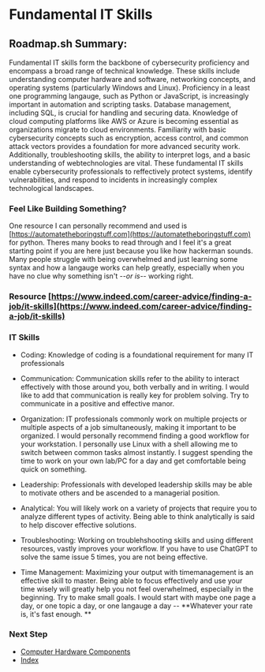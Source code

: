 # Fundamental IT Skills

## Roadmap.sh Summary:
Fundamental IT skills form the  backbone of cybersecurity proficiency and encompass a broad range of technical knowledge. These skills include understanding computer hardware and software, networking concepts, and operating systems (particularly Windows and Linux). Proficiency in a least one programming langauge, such as Python or JavaScript, is increasingly important in automation and scripting tasks. Database management, including SQL, is crucial for handling and securing data. Knowledge of cloud computing platforms like AWS or Azure is becoming essential as organizations migrate to cloud environments. Familiarity with basic cybersecurity concepts such as encryption, access control, and common attack vectors provides a foundation for more advanced security work. Additionally, troubleshooting skills, the ability to interpret logs, and a basic understanding of webtechnologies are vital. These fundamental IT skills enable cybersecurity professionals to reffectively protect systems, identify vulnerabilities, and respond to incidents in increasingly complex technological landscapes.

### Feel Like Building Something?
One resource I can personally recommend and used is [https://automatetheboringstuff.com](https://automatetheboringstuff.com) for python. Theres many books to read through and I feel it's a great starting point if you are here just because you like how hackerman sounds. Many people struggle with being overwhelmed and just learning some syntax and how a langauge works can help greatly, especially when you have no clue why something isn't   *--or is--*   working right.

### Resource [https://www.indeed.com/career-advice/finding-a-job/it-skills](https://www.indeed.com/career-advice/finding-a-job/it-skills)

### IT Skills

- Coding:
  Knowledge of coding is a foundational requirement for many IT professionals

- Communication:
  Communication skills refer to the ability to interact effectively with those around you, both verbally and in writing. I would like to add that communication is really key for problem solving. Try to communicate in a positive and effective manor.

- Organization:
  IT professionals commonly work on multiple projects or multiple aspects of a job simultaneously, making it important to be organized. I would personally recommend finding a good workflow for your workstation. I personally use Linux with a shell allowing me to switch between common tasks almost instantly. I suggest spending the time to work on your own lab/PC for a day and get comfortable being quick on something.

- Leadership: Professionals with developed leadership skills may be able to motivate others and be ascended to a managerial position.

- Analytical: You will likely work on a variety of projects that require you to analyze different types of activity. Being able to think analytically is said to help discover effective solutions.

- Troubleshooting: Working on troublehshooting skills and using different resources, vastly improves your workflow. If you have to use ChatGPT to solve the same issue 5 times, you are not being effective.

- Time Management: Maximizing your output with timemanagement is an effective skill to master. Being able to focus effectively and use your time wisely will greatly help you not feel overwhelmed, especially in the beginning. Try to make small goals. I would start with maybe one page a day, or one topic a day, or one langauge a day -- **Whatever your rate is, it's fast enough. **

### Next Step
- [Computer Hardware Components](https://github.com/Sisu-Sus/CyberSec-RoadMap/blob/main/Fundamental_IT_Skills/Computer_Hardware_Components.md)
- [Index](https://github.com/Sisu-Sus/CyberSec-RoadMap/blob/main/index.md)
